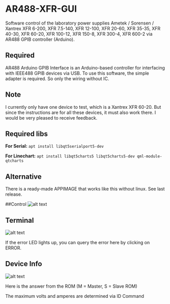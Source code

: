 # AR488-XFR-GUI
Software control of the laboratory power supplies Ametek / Sorensen / Xantrex XFR 6-200, XFR 7.5-140, XFR 12-100, XFR 20-60, XFR 35-35, XFR 40-30, XFR 60-20, XFR 100-12, XFR 150-8, XFR 300-4, XFR 600-2 via AR488 GPIB controller (Arduino).

## Required
AR488 Arduino GPIB Interface is an Arduino-based controller for interfacing with IEEE488 GPIB devices via USB.
To use this software, the simple adapter is required. So only the wiring without IC.

## Note
I currently only have one device to test, which is a Xantrex XFR 60-20.
But since the instructions are for all these devices, it must also work there. I would be very pleased to receive feedback.

## Required libs

**For Serial:**
`apt install libqt5serialport5-dev`

**For Linechart:**
`apt install libqt5charts5 libqt5charts5-dev qml-module-qtcharts`

## Alternative
There is a ready-made APPIMAGE that works like this without linux. See last release.

##Control
![alt text](https://github.com/paranoid64/AR488-XFR-GUI/tree/main/FRX1.png "IMAGE 1")

## Terminal
![alt text](https://github.com/paranoid64/AR488-XFR-GUI/tree/main/FRX2.png "IMAGE 2")

If the error LED lights up, you can query the error here by clicking on ERROR.

## Device Info
![alt text](https://github.com/paranoid64/AR488-XFR-GUI/tree/main/FRX3.png "IMAGE 3")

Here is the answer from the ROM (M = Master, S = Slave ROM)

The maximum volts and amperes are determined via ID Command
